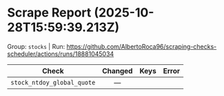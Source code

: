 # Scrape Report (2025-10-28T15:59:39.213Z)

Group: `stocks`  |  Run: https://github.com/AlbertoRoca96/scraping-checks-scheduler/actions/runs/18881045034

| Check | Changed | Keys | Error |
|---|:---:|:--|:--|
| `stock_ntdoy_global_quote` | — |  |  |
